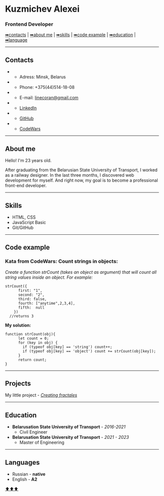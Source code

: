 # Kuzmichev Alexei
### Frontend Developer

[➡contacts](#contacts) | [➡about me](#about-me) | [➡skills](#skills) | [➡code example](#code-example) | [➡education](#education-and-courses) | [➡language](#language)

---

## Contacts

- * Adress: Minsk, Belarus
- * Phone: +375(44)514-18-08
- * E-mail: linecoran@gmail.com
- * [LinkedIn](https://www.linkedin.com/in/alexey-kuzmichev-4a5471239/)
- * [GitHub](https://github.com/LineCoran)
- * [CodeWars](https://www.codewars.com/users/LineCoran)

---

## About me

Hello! I'm 23 years old. 

After graduating from the Belarusian State University of Transport, I worked as a railway designer. 
In the last three months, I discovered web development for myself. 
And right now, my goal is to become a professional front-end developer.

---

## Skills

* HTML, CSS
* JavaScript Basic
* Git/GitHub

---

## Code example

### Kata from CodeWars: Count strings in objects: ###

*Create a function strCount (takes an object as argument) that will count all string values inside an object. For example:*
```
strCount({
      first: "1",
      second: "2",
      third: false,
      fourth: ["anytime",2,3,4],
      fifth:  null
    })
  //returns 3  
```  

**My solution:**

```
function strCount(obj){
      let count = 0;
      for (key in obj) {
        if (typeof obj[key] == 'string') count++;
        if (typeof obj[key] == 'object') count += strCount(obj[key]);
      }
      return count;
}
```
---

## Projects

My little project - [_Creating fractales_](https://linecoran.github.io/fractales)

---

## Education

* __Belarusation State University of Transport__ - _2016-2021_
    * Civil Engineer
* __Belarusation State University of Transport__ - _2021 - 2023_ 
    * Master of Engineering
    
---    
    
## Languages

* Russian - __native__
* English - __A2__

[⬆⬆⬆](#kuzmihev-alexei)